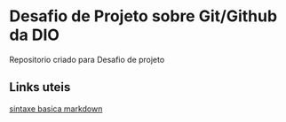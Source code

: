 # Desafio de Projeto sobre Git/Github da DIO
Repositorio criado para Desafio de projeto

## Links uteis 
[sintaxe basica markdown](https://www.markdownguide.org/getting-started/)
